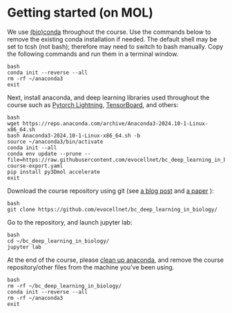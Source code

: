 # Getting started (on MOL)

We use
[(bio)conda](https://doi.org/10.1038/s41592-018-0046-7)
throughout the course.
Use the commands below to remove the existing conda installation if needed.
The default shell may be set to tcsh (not bash); therefore may need to switch to bash manually. 
Copy the following commands and run them in a terminal window. 
```
bash
conda init --reverse --all
rm -rf ~/anaconda3
exit
```

Next, install anaconda, and deep learning libraries used throughout the course such as
[Pytorch Lightning](https://lightning.ai/docs/pytorch/stable/),
[TensorBoard](https://www.tensorflow.org/tensorboard/get_started),
and others:
```
bash
wget https://repo.anaconda.com/archive/Anaconda3-2024.10-1-Linux-x86_64.sh
bash Anaconda3-2024.10-1-Linux-x86_64.sh -b
source ~/anaconda3/bin/activate
conda init --all
conda env update --prune --file=https://raw.githubusercontent.com/evocellnet/bc_deep_learning_in_biology/refs/heads/main/block-course-export.yaml 
pip install py3Dmol accelerate
exit
```

Download the course repository using git (see
[a blog post](https://medium.com/@protobioengineering/github-for-biologists-407fab350083)
and
[a paper](https://doi.org/10.1371/journal.pcbi.1004947)
):
```
bash
git clone https://github.com/evocellnet/bc_deep_learning_in_biology/
```

Go to the repository, and launch jupyter lab:
```
bash
cd ~/bc_deep_learning_in_biology/
jupyter lab
```

At the end of the course, please
[clean up anaconda](https://docs.anaconda.com/free/anaconda/install/uninstall/),
and remove the course repository/other files from the machine you've been using.
```
bash
rm -rf ~/bc_deep_learning_in_biology/
conda init --reverse --all
rm -rf ~/anaconda3
exit
```
